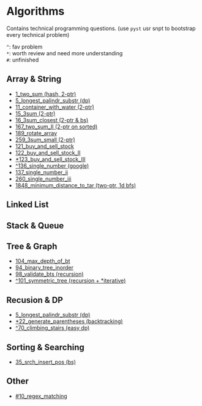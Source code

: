 # Algorithms

Contains technical programming questions. (use `pyst` usr snpt to bootstrap every technical problem)

`^`: fav problem  
`*`: worth review and need more understanding  
`#`: unfinished

## Array & String
* [1_two_sum (hash, 2-ptr)](./1_two_sum.py)
* [5_longest_palindr_substr (dp)](./5_longest_palindr_substr.py)
* [11_container_with_water (2-ptr)](./11_container_with_water.py)
* [15_3sum (2-ptr)](./15_3sum.py)
* [16_3sum_closest (2-ptr & bs)](./16_3sum_closest.py)
* [167_two_sum_II (2-ptr on sorted)](./167_two_sum_II.py)
* [189_rotate_array](./189_rotate_array.py)
* [259_3sum_small (2-ptr)](./259_3sum_small.py)
* [121_buy_and_sell_stock](./121_buy_and_sell_stock.py)
* [122_buy_and_sell_stock_II](./122_buy_and_sell_stock_II.py)
* [*123_buy_and_sell_stock_III](./123_buy_and_sell_stock_III.py)
* [^136_single_number (google)](./136_single_number.py)
* [137_single_number_ii](./137_single_number_ii.py)
* [260_single_number_iii](./260_single_number_iii.py)
* [1848_minimum_distance_to_tar (two-ptr, 1d bfs)](./1848_minimum_distance_to_tar.py)

## Linked List

## Stack & Queue

## Tree & Graph
* [104_max_depth_of_bt](./104_max_depth_of_bt.py)
* [94_binary_tree_inorder](./94_binary_tree_inorder.py)
* [98_validate_bts (recursion)](./98_validate_bts.py)
* [^101_symmetric_tree (recursion + *iterative)](./101_symmetric_tree.py)

## Recusion & DP
* [5_longest_palindr_substr (dp)](./5_longest_palindr_substr)
* [*22_generate_parentheses (backtracking)](./22_generate_parentheses.py)
* [^70_climbing_stairs (easy dp)](./70_climbing_stairs.py)

## Sorting & Searching
* [35_srch_insert_pos (bs)](./35_srch_insert_pos.py)

## Other
* [#10_regex_matching](./10_regex_matching.py)